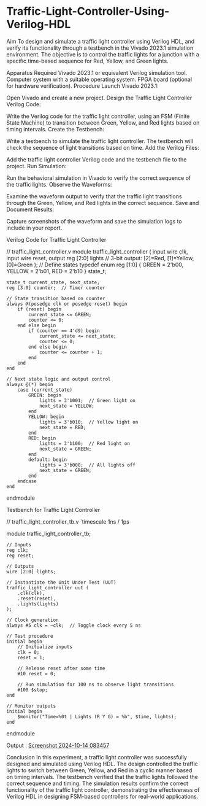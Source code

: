 # Traffic-Light-Controller-Using-Verilog-HDL
Aim
To design and simulate a traffic light controller using Verilog HDL, and verify its functionality through a testbench in the Vivado 2023.1 simulation environment. The objective is to control the traffic lights for a junction with a specific time-based sequence for Red, Yellow, and Green lights.

Apparatus Required
Vivado 2023.1 or equivalent Verilog simulation tool.
Computer system with a suitable operating system.
FPGA board (optional for hardware verification).
Procedure
Launch Vivado 2023.1:

Open Vivado and create a new project.
Design the Traffic Light Controller Verilog Code:

Write the Verilog code for the traffic light controller, using an FSM (Finite State Machine) to transition between Green, Yellow, and Red lights based on timing intervals.
Create the Testbench:

Write a testbench to simulate the traffic light controller. The testbench will check the sequence of light transitions based on time.
Add the Verilog Files:

Add the traffic light controller Verilog code and the testbench file to the project.
Run Simulation:

Run the behavioral simulation in Vivado to verify the correct sequence of the traffic lights.
Observe the Waveforms:

Examine the waveform output to verify that the traffic light transitions through the Green, Yellow, and Red lights in the correct sequence.
Save and Document Results:

Capture screenshots of the waveform and save the simulation logs to include in your report.

Verilog Code for Traffic Light Controller

// traffic_light_controller.v
module traffic_light_controller (
    input wire clk,
    input wire reset,
    output reg [2:0] lights  // 3-bit output: [2]=Red, [1]=Yellow, [0]=Green
);
    // Define states
    typedef enum reg [1:0] {
        GREEN = 2'b00,
        YELLOW = 2'b01,
        RED = 2'b10
    } state_t;

    state_t current_state, next_state;
    reg [3:0] counter;  // Timer counter

    // State transition based on counter
    always @(posedge clk or posedge reset) begin
        if (reset) begin
            current_state <= GREEN;
            counter <= 0;
        end else begin
            if (counter == 4'd9) begin
                current_state <= next_state;
                counter <= 0;
            end else begin
                counter <= counter + 1;
            end
        end
    end

    // Next state logic and output control
    always @(*) begin
        case (current_state)
            GREEN: begin
                lights = 3'b001;  // Green light on
                next_state = YELLOW;
            end
            YELLOW: begin
                lights = 3'b010;  // Yellow light on
                next_state = RED;
            end
            RED: begin
                lights = 3'b100;  // Red light on
                next_state = GREEN;
            end
            default: begin
                lights = 3'b000;  // All lights off
                next_state = GREEN;
            end
        endcase
    end
endmodule

Testbench for Traffic Light Controller

// traffic_light_controller_tb.v
`timescale 1ns / 1ps

module traffic_light_controller_tb;

    // Inputs
    reg clk;
    reg reset;

    // Outputs
    wire [2:0] lights;

    // Instantiate the Unit Under Test (UUT)
    traffic_light_controller uut (
        .clk(clk),
        .reset(reset),
        .lights(lights)
    );

    // Clock generation
    always #5 clk = ~clk;  // Toggle clock every 5 ns

    // Test procedure
    initial begin
        // Initialize inputs
        clk = 0;
        reset = 1;

        // Release reset after some time
        #10 reset = 0;

        // Run simulation for 100 ns to observe light transitions
        #100 $stop;
    end

    // Monitor outputs
    initial begin
        $monitor("Time=%0t | Lights (R Y G) = %b", $time, lights);
    end

endmodule

Output :
[Screenshot 2024-10-14 083457](https://github.com/user-attachments/assets/f2765a32-a0a7-4ccb-948c-0c96e7c2a8ef)


Conclusion
In this experiment, a traffic light controller was successfully designed and simulated using Verilog HDL. The design controlled the traffic lights to switch between Green, Yellow, and Red in a cyclic manner based on timing intervals. The testbench verified that the traffic lights followed the correct sequence and timing. The simulation results confirm the correct functionality of the traffic light controller, demonstrating the effectiveness of Verilog HDL in designing FSM-based controllers for real-world applications.
